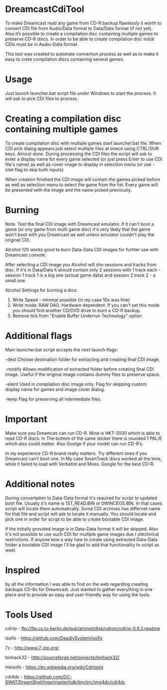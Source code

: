 # DreamcastCdiTool

To make Dreamcast read any game from CD-R backup flawlessly it worth to convert CDI file from Audio/Data format to Data/Data format (if not yet).
Also it’s possible to create a compilation disc containing multiple games to preserve CD-R discs. In order to be able to create compilation disc initial CDIs must be in Audio-Data format.

This tool was created to automate convertion process as well as to make it easy to crete compilation discs containing several games.


# Usage

Just launch launcher.bat script file under Windows to start the process. It will ask to pick CDI files to process.


# Creating a compilation disc containing multiple games

To create compilation disc with multiple games start launcher.bat file. When CDI pick dialog appears just select multiple files at onece using CTRL/Shift keys. Almost done. During processing the CDI files the script will ask to enter a display name for every game selected (or just press Enter to use CDI file's name) as well as cover image to display in selection menu (or use -silet flag to skip both inputs)

When creation finished the CDI image will contain the games picked before as well as selection menu to select the game from the list. Every game will be presented with the image and the name picked previously.


# Burning

Note. Test the final CDI image with Dreamcast emulator. If it can't boot a game (or ony game from multi game disc) it's very likely that the game won't boot with you Dreamcast as well unless emulator couldn't play the original CDI.

Alcohol 120 works good to burn Data-Data CDI images for furhter use with Dreamcast console.

After selecting a CDI image you Alcohol will sho sessions and tracks from disc. If it's in Data/Data it should contain only 2 sessions with 1 track each - session 1 track 1 is a big one (actual game data) and session 2 track 2 - a small one.

Alcohol Settings for burning a dics:

1. Write Speed - minimal possible (in my case 10x was fine)
2. Write mode: RAW DAO. Hardware dependent. If you can't set this mode you should find another CD/DVD drive to burn a CD-R backup.
3. Remove tick from "Enable Buffer Underrun Technology" option


# Additional flags

Main launcher.bat script accepts the next launch flags:

-dest       Choose destination folder for extracting and creating final CDI image.

-modify     Allows modification of extracted folder before creating final CDI image. Useful if the original image contains dummy files to preserve space.

-silent     Used in compilation disc image only. Flag for skipping custom display name for games and image cover dialog.

-keep       Flag for preserving all intermediate files.


# Important

Make sure you Dreamcas can run CD-R. Mine is HKT-3030 which is able to read CD-R discs. In The bottom of the same sticker there is rounded 1 PAL/E which also could matter. Also Goolge if your model can run CD-R’s.

In my experience CD-R brand really matters. Try different ones if you Dreamcast can’t boot one. In My case SmartTrack discs worked all the time, while it failed to load with Verbatim and Mirex. Google for the best CD-R.


# Additional notes

During convertation to Data-Data format it's reauired for script to updated boot file. Usually it's name is 1ST_READ.BIN or 0WINCEOS.BIN. In that cases script will locate them automatically. Some CDI archives has differnet name for that file and script will ask to locate it manually. You should locate and pick one in order for script to be able to create bootable CDI image.

If the initially provided image is in Data-Data format it will be skipped. Also it's not possible to use such CDI for multiple game images due t otechnical restrictions. If anyone kow a way haw to create using extracted Data-Data folder a bootable CDI image I'll be glad to add that functionality to script as weel.

# Inspired 

by all the information I was able to find on the web regarding creating backups CD-Rs for Dreamcast. Just wanted to gather everything in one place and to provide an easy and user-friendly way for using the tools.

# Tools Used

cdirip - ftp://ftp.cs.tu-berlin.de/pub/aminet/disk/cdrom/cdirip-0.6.3.readme

isofix - https://github.com/DeadlySystem/isofix

7z - http://www.7-zip.org/

binhack32 - http://sourceforge.net/projects/binhack32/

mkisofs - https://en.wikipedia.org/wiki/Cdrtools

cdi4dc - https://github.com/DC-SWAT/DreamShell/tree/master/sdk/bin/src/img4dc/cdi4dc
